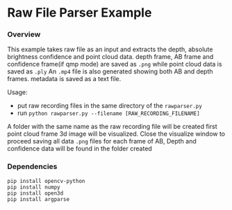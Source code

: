 # Raw File Parser Example

### Overview
This example takes raw file as an input and extracts the depth, absolute brightness confidence and point cloud data.
depth frame, AB frame and confidence frame(if qmp mode) are  saved as `.png` while point cloud data is saved as `.ply` 
An `.mp4` file is also generated showing  both AB and depth frames.
metadata is saved as a text file.

Usage:
- put raw recording files in the same directory of the `rawparser.py`
- run `python rawparser.py --filename [RAW_RECORDING_FILENAME]`

A folder with the same name as the raw recording file will be created
first point cloud frame 3d image will be visualized. Close the visualize window to proceed saving all data
`.png` files for each frame of AB, Depth and confidence data will be found in the folder created

### Dependencies
```
pip install opencv-python
pip install numpy
pip install open3d
pip install argparse
```
